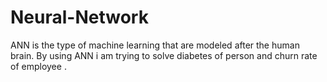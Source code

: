 # Neural-Network
ANN is the type of machine learning  that are modeled after the human brain. By using ANN i am trying to solve diabetes of person  and churn rate of employee .
